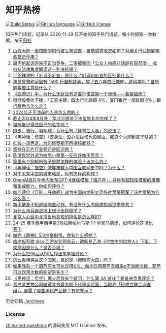 # 知乎热榜
[![Build Status](https://github.com/ToWeLong/zhihu-hot-questions/workflows/CI/badge.svg)](https://github.com/ToWeLong/zhihu-hot-questions/actions)
[![GitHub language](https://img.shields.io/badge/language-golang-orange.svg)](https://golang.org/)
[![GitHub license](https://img.shields.io/github/license/ToWeLong/zhihu-hot-questions)](https://github.com/ToWeLong/zhihu-hot-questions/blob/main/LICENSE)

知乎热门话题，记录从 2020-11-29 日开始的知乎热门话题。每小时抓取一次数据，按天[归档](./archives)

<!-- BEGIN -->

1. [山西大同一面馆因阴阳价被立案调查，目前调查情况如何？对相关行业起到哪些警示作用？](https://www.zhihu.com/question/665408814)
1. [周杰伦起诉网易不正当竞争，二审被驳回「公众人物应对话题有容忍度」，如何从法律角度解读这一判决结果？](https://www.zhihu.com/question/665607181)
1. [二郎神说的「听调不听宣」是什么？听调和听宣的区别是什么？](https://www.zhihu.com/question/496963917)
1. [演员曾黎称家里有 1500 斤自制酵素，放了五六年依旧能吃，这科学吗？自制酵素要注意些什么？](https://www.zhihu.com/question/665628529)
1. [《西游记》中，为什么天庭没有追查孙悟空第一个师傅——菩提祖师？](https://www.zhihu.com/question/403995759)
1. [银行股集体下挫，「工农中建」四大行均跌超 4%，厦门银行一度跌超 8%，银行股后市怎么走？](https://www.zhihu.com/question/665614131)
1. [2024年还买油车的人是怎么想的？](https://www.zhihu.com/question/665629920)
1. [截止2024年8月底，华北平原地下水位恢复的怎样了？](https://www.zhihu.com/question/665404303)
1. [猫咪能记得住自己的名字吗？](https://www.zhihu.com/question/664751090)
1. [跑步、骑行、羽毛球，为什么有「体育三大毒」的说法？](https://www.zhihu.com/question/660995664)
1. [《黑神话：悟空》「安身法」没办法拦怪也没回血，那这个火圈到底干啥的？](https://www.zhihu.com/question/665496647)
1. [红线一退再退，为何俄罗斯不再提核武器？](https://www.zhihu.com/question/665595768)
1. [坚持在芯片行业卷还是回河南？](https://www.zhihu.com/question/660890911)
1. [陈清泉学外语为啥高小琴第一反应好像不愿意？](https://www.zhihu.com/question/533524169)
1. [家里有个抑郁的孩子是种怎样的体验？该怎么办？](https://www.zhihu.com/question/664782278)
1. [《黑神话：悟空》能够被载入中国互联网史书吗？为什么？](https://www.zhihu.com/question/665606465)
1. [对于未来中国的城市格局，你有怎样的构想？](https://www.zhihu.com/question/51911025)
1. [OpenAI或在今年内发布GPT-4继任模型「猎户座」，并称有超现任模型的推理和生成能力，你如何评价？](https://www.zhihu.com/question/665523993)
1. [如何评价《异形：夺命舰》成为中国内地影史恐怖片票房冠军？该片票房为何这么高？](https://www.zhihu.com/question/665372135)
1. [新手健身不知道做哪些动作，有没有什么书籍或视频提供参考？](https://www.zhihu.com/question/664431814)
1. [为什么冷兵器战场上很少出现棍子？](https://www.zhihu.com/question/665555134)
1. [北京人心目中北京当地高校的排名是怎么样的?](https://www.zhihu.com/question/39361221)
1. [24-25 赛季西甲西甲第3轮拉斯帕尔马斯 1:1 皇家马德里，如何评价这场比赛？](https://www.zhihu.com/question/665653397)
1. [做完《原神》5.0纳塔剧情，你有什么感想？](https://www.zhihu.com/question/665549091)
1. [痞老板写歌 diss 乙游发到网易云，遭网易乙游《时空中的绘旅人》下架，下架原因是什么？是否合理？](https://www.zhihu.com/question/665641456)
1. [为什么把95后从90后拎出来单独讨论？](https://www.zhihu.com/question/273736481)
1. [怎么看待芬兰这个国家，真的是「抑郁症大国」吗？](https://www.zhihu.com/question/26728914)
1. [如果我有一个葫芦原本可以饮用X次，每次饮用葫芦有概率p不消耗次数，葫芦可以饮用次数的期望是多少？](https://www.zhihu.com/question/665362643)
1. [《黑神话：悟空》爆火后我有个疑问，什么算 3A 游戏？是谁来负责评定？](https://www.zhihu.com/question/665598504)
1. [青岛某生物公司暗藏北方最大地下代孕实验室，当地称「已成立联合调查组」，暴露了哪些黑色产业链？有何警示？](https://www.zhihu.com/question/665407720)

<!-- END -->

历史归档 [./archives](./archives)


### License
[zhihu-hot-questions](https://github.com/towelong/zhihu-hot-questions) 的源码使用 MIT License 发布。